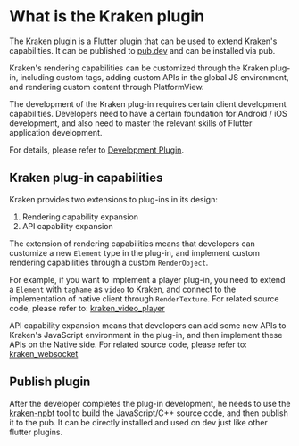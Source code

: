 # What is the Kraken plugin

The Kraken plugin is a Flutter plugin that can be used to extend Kraken's capabilities. It can be published to [pub.dev](https://pub.dev/) and can be installed via pub.

Kraken's rendering capabilities can be customized through the Kraken plug-in, including custom tags, adding custom APIs in the global JS environment, and rendering custom content through PlatformView.

The development of the Kraken plug-in requires certain client development capabilities. Developers need to have a certain foundation for Android / iOS development, and also need to master the relevant skills of Flutter application development.

For details, please refer to [Development Plugin](/en-US/plugins/plugin/development).

## Kraken plug-in capabilities

Kraken provides two extensions to plug-ins in its design:

1. Rendering capability expansion
2. API capability expansion

The extension of rendering capabilities means that developers can customize a new `Element` type in the plug-in, and implement custom rendering capabilities through a custom `RenderObject`.

For example, if you want to implement a player plug-in, you need to extend a `Element` with `tagName` as `video` to Kraken, and connect to the implementation of native client through `RenderTexture`. For related source code, please refer to: [kraken_video_player](https://github.com/openkraken/plugins/tree/main/packages/kraken_video_player)

API capability expansion means that developers can add some new APIs to Kraken's JavaScript environment in the plug-in, and then implement these APIs on the Native side. For related source code, please refer to: [kraken_websocket](https://github.com/openkraken/plugins/tree/main/packages/kraken_websocket)

## Publish plugin

After the developer completes the plug-in development, he needs to use the [kraken-npbt](https://github.com/openkraken/native-plugin-build-tool) tool to build the JavaScript/C++ source code, and then publish it to the pub. It can be directly installed and used on dev just like other flutter plugins.
